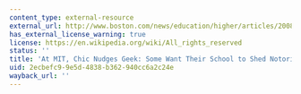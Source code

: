 ```yaml
---
content_type: external-resource
external_url: http://www.boston.com/news/education/higher/articles/2008/10/15/at_mit_chic_nudges_geek/
has_external_license_warning: true
license: https://en.wikipedia.org/wiki/All_rights_reserved
status: ''
title: 'At MIT, Chic Nudges Geek: Some Want Their School to Shed Notorious Nerd Image'
uid: 2ecbefc9-9e5d-4838-b362-940cc6a2c24e
wayback_url: ''
---
```

